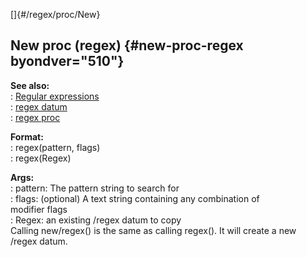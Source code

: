 []{#/regex/proc/New}    
## New proc (regex) {#new-proc-regex byondver="510"}    
**See also:**    
:   [Regular expressions](/ref/%7Bnotes%7D/regex)    
:   [regex datum](/ref/regex)    
:   [regex proc](/ref/proc/regex)    
<!-- -->    
**Format:**    
:   regex(pattern, flags)    
:   regex(Regex)    
<!-- -->    
**Args:**    
:   pattern: The pattern string to search for    
:   flags: (optional) A text string containing any combination of    
    modifier flags    
:   Regex: an existing /regex datum to copy    
Calling new/regex() is the same as calling regex(). It will create a new    
/regex datum.  